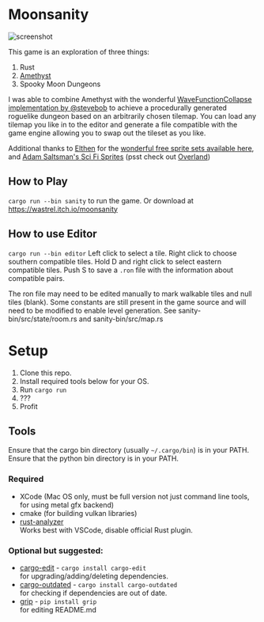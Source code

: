 # Moonsanity

![screenshot](https://img.itch.zone/aW1hZ2UvODM4MzYyLzQ3MDI4MTEucG5n/original/5vqp5n.png)

This game is an exploration of three things:

1. Rust
1. [Amethyst](https://amethyst.rs/)
1. Spooky Moon Dungeons

I was able to combine Amethyst with the wonderful [WaveFunctionCollapse](https://github.com/mxgmn/WaveFunctionCollapse) [implementation by @stevebob](https://github.com/stevebob/wfc) to achieve a procedurally generated roguelike dungeon based on an arbitrarily chosen tilemap.  You can load any tilemap you like in to the editor and generate a file compatible with the game engine allowing you to swap out the tileset as you like.

Additional thanks to [Elthen](https://www.patreon.com/elthen) for the [wonderful free sprite sets available here](https://elthen.itch.io/2d-pixel-art-dungeon-tileset), and [Adam Saltsman's Sci Fi Sprites](https://adamatomic.itch.io/sci-fi-inventory)  (psst check out [Overland](https://overland-game.com/))

## How to Play

`cargo run --bin sanity` to run the game.  Or download at https://wastrel.itch.io/moonsanity

## How to use Editor

`cargo run --bin editor`
Left click to select a tile.
Right click to choose southern compatible tiles.
Hold D and right click to select eastern compatible tiles.
Push S to save a `.ron` file with the information about compatible pairs.

The ron file may need to be edited manually to mark walkable tiles and null tiles (blank).
Some constants are still present in the game source and will need to be modified to enable level generation.
See sanity-bin/src/state/room.rs and sanity-bin/src/map.rs

# Setup

1. Clone this repo.
1. Install required tools below for your OS.
1. Run `cargo run`
1. ???
1. Profit

## Tools

Ensure that the cargo bin directory (usually `~/.cargo/bin`) is in your PATH.
Ensure that the python bin directory is in your PATH.

### Required
- XCode (Mac OS only, must be full version not just command line tools, for using metal gfx backend)
- cmake (for building vulkan libraries)
- [rust-analyzer](https://rust-analyzer.github.io/manual.html#installation)\
  Works best with VSCode, disable official Rust plugin.

### Optional but suggested:
- [cargo-edit](https://github.com/killercup/cargo-edit) - `cargo install cargo-edit`\
  for upgrading/adding/deleting dependencies.
- [cargo-outdated](https://github.com/kbknapp/cargo-outdated) - `cargo install cargo-outdated`\
  for checking if dependencies are out of date.
- [grip](https://github.com/joeyespo/grip) - `pip install grip`\
  for editing README.md

